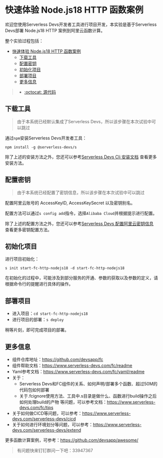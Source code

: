 # 快速体验 Node.js18 HTTP 函数案例

欢迎您使用Serverless Devs开发者工具进行项目开发，本实验是基于Serverless Devs部署 Node.js18 HTTP 案例到阿里云函数计算。

整个实验过程包括：

- [快速体验 Node.js18 HTTP 函数案例](#快速体验-nodejs18-http-函数案例)
  - [下载工具](#下载工具)
  - [配置密钥](#配置密钥)
  - [初始化项目](#初始化项目)
  - [部署项目](#部署项目)
  - [更多信息](#更多信息)

> - [:octocat: 源代码](https://github.com/devsapp/start-fc/tree/main/http-function/fc-http-node.js18/src)

## 下载工具

> 由于本系统已经默认集成了Serverless Devs，所以该步骤在本次试验中可以跳过

通过`npm`安装Serverless Devs开发者工具：

```
npm install -g @serverless-devs/s
```

除了上述的安装方法之外，您还可以参考[Serverless Devs Cli 安装文档](https://www.serverless-devs.com/serverless-devs/install) 查看更多安装方法。

## 配置密钥

> 由于本系统已经配置了密钥信息，所以该步骤在本次试验中可以跳过

配置阿里云账号的 AccessKeyID, AccessKeySecret 以及密钥别名。

配置方法可以通过`s config add`指令，选择`Alibaba Cloud`并根据提示进行配置。

除了上述的配置方法之外，您还可以参考[Serverless Devs 配置阿里云密钥信息](https://www.serverless-devs.com/fc/config) 查看更多密钥配置方法。

## 初始化项目

进行项目初始化：

```
s init start-fc-http-nodejs18 -d start-fc-http-nodejs18
```

在初始化的过程中，可能涉及到部分服务的开通、参数的获取以及参数的定义，请根据命令行的提醒进行具体的操作。

## 部署项目

- 进入项目：`cd start-fc-http-nodejs18`
- 进行项目的部署：`s deploy`

稍等片刻，即可完成项目的部署。

## 更多信息

- 组件仓库地址：<https://github.com/devsapp/fc>
- 组件帮助文档：<https://www.serverless-devs.com/fc/readme>
- Yaml参考文档：<https://www.serverless-devs.com/fc/yaml/readme>
- 关于：
  - Serverless Devs和FC组件的关系、如何声明/部署多个函数、超过50M的代码包如何部署
  - 关于.fcignore使用方法、工具中.s目录是做什么、函数进行build操作之后如何处理build的产物
  等问题，可以参考文档：<https://www.serverless-devs.com/fc/tips>
- 关于如何做CICD等问题，可以参考：<https://www.serverless-devs.com/serverless-devs/cicd>
- 关于如何进行环境划分等问题，可以参考：<https://www.serverless-devs.com/serverless-devs/extend>

更多函数计算案例，可参考：<https://github.com/devsapp/awesome/>

> 有问题快来钉钉群问一下吧：33947367
